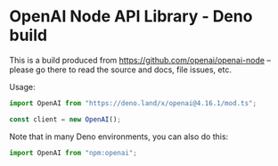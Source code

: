 # OpenAI Node API Library - Deno build

This is a build produced from https://github.com/openai/openai-node – please go
there to read the source and docs, file issues, etc.

Usage:

```ts
import OpenAI from "https://deno.land/x/openai@4.16.1/mod.ts";

const client = new OpenAI();
```

Note that in many Deno environments, you can also do this:

```ts
import OpenAI from "npm:openai";
```

